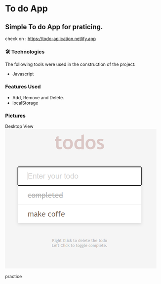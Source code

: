 # To do App
## Simple To do App for praticing.
check on : https://todo-aplication.netlify.app

### 🛠 Technologies

The following tools were used in the construction of the project:

  * Javascript

### Features Used

   * Add, Remove and Delete.
   * localStorage



### Pictures 
  Desktop View
  <img alt="TodoApp" title="#TodoApp" src="./images/todo-app.png" />
 
 practice
